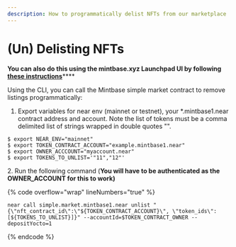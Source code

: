 ```yaml
---
description: How to programmatically delist NFTs from our marketplace
---
```


# (Un) Delisting NFTs

**You can also do this using the mintbase.xyz Launchpad UI by following** [**these instructions**](../../../market/selling/removing-a-listing-from-the-market.md)****

Using the CLI, you can call the Mintbase simple market contract to remove listings programmatically:

1. Export variables for near env (mainnet or testnet), your \*.mintbase1.near contract address and account. Note the list of tokens must be a comma delimited list of strings wrapped in double quotes "".

```shell
$ export NEAR_ENV="mainnet"
$ export TOKEN_CONTRACT_ACCOUNT="example.mintbase1.near"
$ export OWNER_ACCCOUNT="myaccount.near"
$ export TOKENS_TO_UNLIST='"11","12"'
```

2\. Run the following command (**You will have to be authenticated as the OWNER\_ACCOUNT for this to work)**

{% code overflow="wrap" lineNumbers="true" %}
```shell
near call simple.market.mintbase1.near unlist "{\"nft_contract_id\":\"${TOKEN_CONTRACT_ACCOUNT}\", \"token_ids\":[${TOKENS_TO_UNLIST}]}" --accountId=$TOKEN_CONTRACT_OWNER --depositYocto=1
```
{% endcode %}
